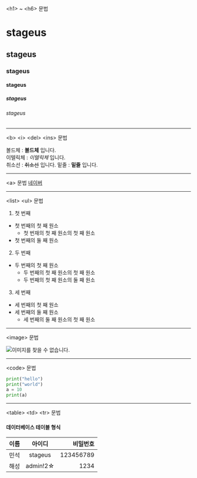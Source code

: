\<h1\> ~ \<h6\> 문법

# stageus
## stageus
### stageus
#### stageus
##### stageus
###### stageus

------------------------------------------------------

\<b\> \<i\> \<del\> \<ins\> 문법

볼드체 : **볼드체** 입니다.  
이텔릭체 : *이텔릭체* 입니다.  
취소선 : ~~취소선~~ 입니다.
밑줄 : __밑줄__ 입니다.

------------------------------------------------------

\<a\> 문법
[네이버](https://www.naver.com)

------------------------------------------------------

\<list\> \<ul\> 문법

1. 첫 번째
  - 첫 번째의 첫 째 원소
    - 첫 번재의 첫 째 원소의 첫 째 원소
  - 첫 번째의 둘 째 원소
2. 두 번째
  - 두 번째의 첫 째 원소
    - 두 번째의 첫 째 원소의 첫 째 원소
    - 두 번째의 첫 째 원소의 둘 째 원소
3. 세 번째
  - 세 번째의 첫 째 원소
  - 세 번째의 둘 째 원소
    - 세 번째의 둘 째 원소의 첫 째 원소

------------------------------------------------------

\<image\> 문법

![이미지를 찾을 수 없습니다.](https://img1.daumcdn.net/thumb/R720x0.q80/?scode=mtistory2&fname=http%3A%2F%2Fcfile7.uf.tistory.com%2Fimage%2F24283C3858F778CA2EFABE)

------------------------------------------------------

\<code\> 문법

```python
print("hello")
print("world")
a = 10
print(a)
```

------------------------------------------------------

\<table\> \<td\> \<tr\> 문법

#### 데이터베이스 테이블 형식
|이름|아이디|비밀번호|
|----|:---:|------:|
|민석|stageus|123456789|
|해성|admin!2☆|1234|
